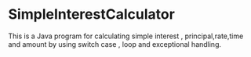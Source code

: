 # SimpleInterestCalculator
This is a Java program for calculating simple interest , principal,rate,time and amount by using switch case , loop and exceptional handling.